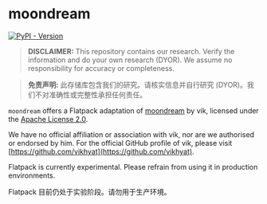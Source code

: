# moondream

[![PyPI - Version](https://img.shields.io/pypi/v/flatpack)](https://pypi.org/project/flatpack/)

> **DISCLAIMER:** This repository contains our research. Verify the information and do your own research (DYOR). We assume no responsibility for accuracy or completeness.

> **免责声明:** 此存储库包含我们的研究。请核实信息并自行研究 (DYOR)。我们不对准确性或完整性承担任何责任。

`moondream` offers a Flatpack adaptation of [moondream](https://github.com/vikhyat/moondream) by vik, licensed under the [Apache License 2.0](https://github.com/vikhyat/moondream/blob/main/LICENSE).

We have no official affiliation or association with vik, nor are we authorised or endorsed by him. For the official GitHub profile of vik, please visit [https://github.com/vikhyat](https://github.com/vikhyat).

Flatpack is currently experimental. Please refrain from using it in production environments.

Flatpack 目前仍处于实验阶段。请勿用于生产环境。